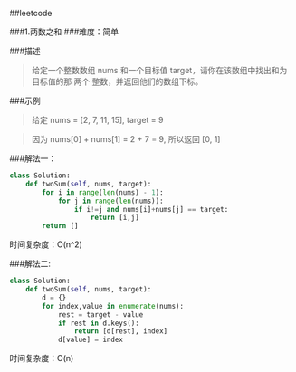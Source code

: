 ##leetcode

###1.两数之和
###难度：简单

###描述

> 给定一个整数数组 nums 和一个目标值 target，请你在该数组中找出和为目标值的那 两个 整数，并返回他们的数组下标。 

###示例

>给定 nums = [2, 7, 11, 15], target = 9

>因为 nums[0] + nums[1] = 2 + 7 = 9, 所以返回 [0, 1]

###解法一：
```python
class Solution:
    def twoSum(self, nums, target):
        for i in range(len(nums) - 1):
            for j in range(len(nums)):
                if i!=j and nums[i]+nums[j] == target:
                    return [i,j]
        return []
```

时间复杂度：O(n^2)

###解法二:
```python
class Solution:
    def twoSum(self, nums, target):
        d = {}
        for index,value in enumerate(nums):
            rest = target - value
            if rest in d.keys():
                return [d[rest], index]
            d[value] = index
```

时间复杂度：O(n)
